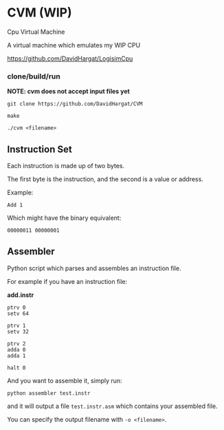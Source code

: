 # CVM (WIP)

Cpu Virtual Machine

A virtual machine which emulates my WIP CPU 

https://github.com/DavidHargat/LogisimCpu

### clone/build/run

**NOTE: cvm does not accept input files yet**

`git clone https://github.com/DavidHargat/CVM`

`make`

`./cvm <filename>`

## Instruction Set


Each instruction is made up of two bytes.


The first byte is the instruction, and the second is a value or address.


Example:


`Add 1`


Which might have the binary equivalent:


`00000011 00000001`


## Assembler

Python script which parses and assembles an instruction file.


For example if you have an instruction file:


**add.instr**


```
ptrv 0
setv 64

ptrv 1
setv 32

ptrv 2
adda 0
adda 1

halt 0
```


And you want to assemble it, simply run:


`python assembler test.instr`


and it will output a file `test.instr.asm` which contains your assembled file.


You can specify the output filename with `-o <filename>`.


